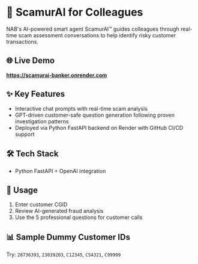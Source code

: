 # 🤖 ScamurAI for Colleagues

NAB's AI-powered smart agent ScamurAI™ guides colleagues through real-time scam assessment conversations to help identify risky customer transactions.

## 🌐 Live Demo
**https://scamurai-banker.onrender.com**

## ✨ Key Features
- Interactive chat prompts with real-time scam analysis
- GPT-driven customer-safe question generation following proven investigation patterns
- Deployed via Python FastAPI backend on Render with GitHub CI/CD support

## 🛠️ Tech Stack
- Python FastAPI + OpenAI integration

## 🚀 Usage
1. Enter customer CGID
2. Review AI-generated fraud analysis
3. Use the 5 professional questions for customer calls

## 📊 Sample Dummy Customer IDs
Try: `28736393`, `23039203`, `C12345`, `C54321`, `C99999`
